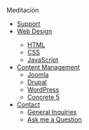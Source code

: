 <!DOCTYPE>
<html>
	<head>
		<title>MEDITACION</title>
<link rel="stylesheet" href="https://maxcdn.bootstrapcdn.com/bootstrap/4.0.0-beta.3/css/bootstrap.min.css" integrity="sha384-Zug+QiDoJOrZ5t4lssLdxGhVrurbmBWopoEl+M6BdEfwnCJZtKxi1KgxUyJq13dy" crossorigin="anonymous">

<script src="https://code.jquery.com/jquery-3.2.1.slim.min.js" integrity="sha384-KJ3o2DKtIkvYIK3UENzmM7KCkRr/rE9/Qpg6aAZGJwFDMVNA/GpGFF93hXpG5KkN" crossorigin="anonymous"></script>
<script src="https://cdnjs.cloudflare.com/ajax/libs/popper.js/1.12.9/umd/popper.min.js" integrity="sha384-ApNbgh9B+Y1QKtv3Rn7W3mgPxhU9K/ScQsAP7hUibX39j7fakFPskvXusvfa0b4Q" crossorigin="anonymous"></script>
<script src="https://maxcdn.bootstrapcdn.com/bootstrap/4.0.0-beta.3/js/bootstrap.min.js" integrity="sha384-a5N7Y/aK3qNeh15eJKGWxsqtnX/wWdSZSKp+81YjTmS15nvnvxKHuzaWwXHDli+4" crossorigin="anonymous"></script>

<link rel="stylesheet" type="text/css" href="css/style.css">
	</head>
<body>
<div class="title">
	<p>Meditación</p>
</div>

<ul id="drop-nav">
<li><a href="#">Support</a></li>
  <li><a href="#">Web Design</a></li>
    <ul>
      <li><a href="#">HTML</a></li>
      <li><a href="#">CSS</a></li>
      <li><a href="#">JavaScript</a></li>
    </ul>
  </li>
  <li><a href="#">Content Management</a>
    <ul>
      <li><a href="#">Joomla</a></li>
      <li><a href="#">Drupal</a></li>
      <li><a href="#">WordPress</a></li>
      <li><a href="#">Concrete 5</a></li>
    </ul>
  </li>
  <li><a href="#">Contact</a>
    <ul>
      <li><a href="#">General Inquiries</a></li>
      <li><a href="#">Ask me a Question</a></li>
    </ul>
  </li>

   
</body>
</html>

